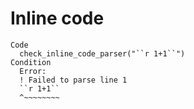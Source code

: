 # Inline code

    Code
      check_inline_code_parser("``r 1+1``")
    Condition
      Error:
      ! Failed to parse line 1
      ``r 1+1``
      ^~~~~~~~~

